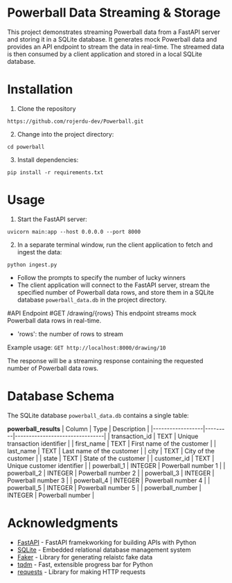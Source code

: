 # Powerball Data Streaming & Storage 
This project demonstrates streaming Powerball data from a FastAPI server and storing it in a SQLite database. It generates mock Powerball data and provides an API endpoint to stream the data in real-time. The streamed data is then consumed by a client application and stored in a local SQLite database. 

# Installation 
1. Clone the repository

`https://github.com/rojerdu-dev/Powerball.git`

2. Change into the project directory:

`cd powerball` 

3. Install dependencies:

`pip install -r requirements.txt`

# Usage 
1. Start the FastAPI server:

`uvicorn main:app --host 0.0.0.0 --port 8000`

2. In a separate terminal window, run the client application to fetch and ingest the data:

`python ingest.py` 
* Follow the prompts to specify the number of lucky winners
* The client application will connect to the FastAPI server, stream the specified number of Powerball data rows, and store them in a SQLite database `powerball_data.db` in the project directory.

#API Endpoint 
#GET /drawing/{rows}
This endpoint streams mock Powerball data rows in real-time. 
* 'rows': the number of rows to stream

Example usage: 
`GET http://localhost:8000/drawing/10`

The response will be a streaming response containing the requested number of Powerball data rows. 

# Database Schema
The SQLite database `powerball_data.db` contains a single table: 

**powerball_results** 
| Column           | Type    | Description                    |
|------------------|---------|--------------------------------|
| transaction_id   | TEXT    | Unique transaction identifier  |
| first_name       | TEXT    | First name of the customer     |
| last_name        | TEXT    | Last name of the customer      |
| city             | TEXT    | City of the customer           |
| state            | TEXT    | State of the customer          |
| customer_id      | TEXT    | Unique customer identifier     |
| powerball_1      | INTEGER | Powerball number 1             |
| powerball_2      | INTEGER | Powerball number 2             |
| powerball_3      | INTEGER | Powerball number 3             |
| powerball_4      | INTEGER | Powerball number 4             |
| powerball_5      | INTEGER | Powerball number 5             |
| powerball_number | INTEGER | Powerball number               |

# Acknowledgments 
* [FastAPI](https://fastapi.tiangolo.com/) - FastAPI framekworking for building APIs with Python
* [SQLite](https://www.sqlite.org/index.html) - Embedded relational database management system
* [Faker](https://faker.readthedocs.io/en/master/v) - Library for generating relaistc fake data
* [tqdm](https://tqdm.github.io/) - Fast, extensible progress bar for Python
* [requests](https://requests.readthedocs.io/en/latest/) - Library for making HTTP requests
